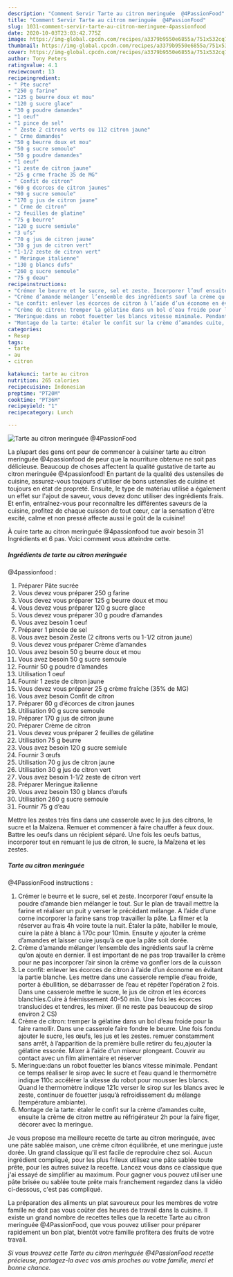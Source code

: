 ```yaml
---
description: "Comment Servir Tarte au citron meringuée  @4PassionFood"
title: "Comment Servir Tarte au citron meringuée  @4PassionFood"
slug: 1031-comment-servir-tarte-au-citron-meringuee-4passionfood
date: 2020-10-03T23:03:42.775Z
image: https://img-global.cpcdn.com/recipes/a3379b9550e6855a/751x532cq70/tarte-au-citron-meringuee-4passionfood-photo-principale-de-la-recette.jpg
thumbnail: https://img-global.cpcdn.com/recipes/a3379b9550e6855a/751x532cq70/tarte-au-citron-meringuee-4passionfood-photo-principale-de-la-recette.jpg
cover: https://img-global.cpcdn.com/recipes/a3379b9550e6855a/751x532cq70/tarte-au-citron-meringuee-4passionfood-photo-principale-de-la-recette.jpg
author: Tony Peters
ratingvalue: 4.1
reviewcount: 13
recipeingredient:
- " Pte sucre"
- "250 g farine"
- "125 g beurre doux et mou"
- "120 g sucre glace"
- "30 g poudre damandes"
- "1 oeuf"
- "1 pince de sel"
- " Zeste 2 citrons verts ou 112 citron jaune"
- " Crme damandes"
- "50 g beurre doux et mou"
- "50 g sucre semoule"
- "50 g poudre damandes"
- "1 oeuf"
- "1 zeste de citron jaune"
- "25 g crme frache 35 de MG"
- " Confit de citron"
- "60 g dcorces de citron jaunes"
- "90 g sucre semoule"
- "170 g jus de citron jaune"
- " Crme de citron"
- "2 feuilles de glatine"
- "75 g beurre"
- "120 g sucre semiule"
- "3 ufs"
- "70 g jus de citron jaune"
- "30 g jus de citron vert"
- "1-1/2 zeste de citron vert"
- " Meringue italienne"
- "130 g blancs dufs"
- "260 g sucre semoule"
- "75 g deau"
recipeinstructions:
- "Crémer le beurre et le sucre, sel et zeste. Incorporer l’œuf ensuite la poudre d’amande bien mélanger le tout. Sur le plan de travail mettre la farine et réaliser un puit y verser le précédant mélange. A l’aide d’une corne incorporer la farine sans trop travailler la pâte. La filmer et la réserver au frais 4h voire toute la nuit. Étaler la pâte, habiller le moule, cuire la pâte à blanc à 170c pour 10min. Ensuite y ajouter la crème d’amandes et laisser cuire jusqu’à ce que la pâte soit dorée."
- "Crème d’amande mélanger l’ensemble des ingrédients sauf la crème qu’on ajoute en dernier. Il est important de ne pas trop travailler la crème pour ne pas incorporer l’air sinon la crème va gonfler lors de la cuisson"
- "Le confit: enlever les écorces de citron à l’aide d’un économe en évitant la partie blanche. Les mettre dans une casserole remplie d’eau froide, porter à ébullition, se débarrasser de l’eau et répéter l’opération 2 fois. Dans une casserole mettre le sucre, le jus de citron et les écorces blanchies.Cuire à frémissement 40-50 min. Une fois les écorces translucides et tendres, les mixer. (il ne reste pas beaucoup de sirop environ 2 CS)"
- "Crème de citron: tremper la gélatine dans un bol d’eau froide pour la faire ramollir. Dans une casserole faire fondre le beurre. Une fois fondu ajouter le sucre, les œufs, les jus et les zestes. remuer constamment sans arrêt, à l’apparition de la première bulle retirer du feu,ajouter la gélatine essorée. Mixer à l’aide d’un mixeur plongeant. Couvrir au contact avec un film alimentaire et réserver"
- "Meringue:dans un robot fouetter les blancs vitesse minimale. Pendant ce temps réaliser le sirop avec le sucre et l’eau quand le thermomètre indique 110c accélérer la vitesse du robot pour mousser les blancs. Quand le thermomètre indique 121c verser le sirop sur les blancs avec le zeste, continuer de fouetter jusqu’à refroidissement du mélange (température ambiante)."
- "Montage de la tarte: étaler le confit sur la crème d’amandes cuite, ensuite la crème de citron mettre au réfrigérateur 2h pour la faire figer, décorer avec la meringue."
categories:
- Resep
tags:
- tarte
- au
- citron

katakunci: tarte au citron 
nutrition: 265 calories
recipecuisine: Indonesian
preptime: "PT20M"
cooktime: "PT36M"
recipeyield: "1"
recipecategory: Lunch

---
```



![Tarte au citron meringuée 
@4PassionFood](https://img-global.cpcdn.com/recipes/a3379b9550e6855a/751x532cq70/tarte-au-citron-meringuee-4passionfood-photo-principale-de-la-recette.jpg)

La plupart des gens ont peur de commencer à cuisiner tarte au citron meringuée 
@4passionfood de peur que la nourriture obtenue ne soit pas délicieuse. Beaucoup de choses affectent la qualité gustative de tarte au citron meringuée 
@4passionfood! En partant de la qualité des ustensiles de cuisine, assurez-vous toujours d'utiliser de bons ustensiles de cuisine et toujours en état de propreté. Ensuite, le type de matériau utilisé a également un effet sur l'ajout de saveur, vous devez donc utiliser des ingrédients frais. Et enfin, entraînez-vous pour reconnaître les différentes saveurs de la cuisine, profitez de chaque cuisson de tout cœur, car la sensation d'être excité, calme et non pressé affecte aussi le goût de la cuisine!

<!--inarticleads1-->

À cuire tarte au citron meringuée 
@4passionfood tue avoir besoin 31 Ingrédients et 6 pas. Voici comment vous atteindre cette.

##### Ingrédients de tarte au citron meringuée 
@4passionfood :

1. Préparer  Pâte sucrée
1. Vous devez vous préparer 250 g farine
1. Vous devez vous préparer 125 g beurre doux et mou
1. Vous devez vous préparer 120 g sucre glace
1. Vous devez vous préparer 30 g poudre d’amandes
1. Vous avez besoin 1 oeuf
1. Préparer 1 pincée de sel
1. Vous avez besoin  Zeste (2 citrons verts ou 1-1/2 citron jaune)
1. Vous devez vous préparer  Crème d’amandes
1. Vous avez besoin 50 g beurre doux et mou
1. Vous avez besoin 50 g sucre semoule
1. Fournir 50 g poudre d’amandes
1. Utilisation 1 oeuf
1. Fournir 1 zeste de citron jaune
1. Vous devez vous préparer 25 g crème fraîche (35% de MG)
1. Vous avez besoin  Confit de citron
1. Préparer 60 g d’écorces de citron jaunes
1. Utilisation 90 g sucre semoule
1. Préparer 170 g jus de citron jaune
1. Préparer  Crème de citron
1. Vous devez vous préparer 2 feuilles de gélatine
1. Utilisation 75 g beurre
1. Vous avez besoin 120 g sucre semiule
1. Fournir 3 œufs
1. Utilisation 70 g jus de citron jaune
1. Utilisation 30 g jus de citron vert
1. Vous avez besoin 1-1/2 zeste de citron vert
1. Préparer  Meringue italienne
1. Vous avez besoin 130 g blancs d’œufs
1. Utilisation 260 g sucre semoule
1. Fournir 75 g d’eau


Mettre les zestes très fins dans une casserole avec le jus des citrons, le sucre et la Maïzena. Remuer et commencer à faire chauffer à feux doux. Battre les oeufs dans un récipient séparé. Une fois les oeufs battus, incorporer tout en remuant le jus de citron, le sucre, la Maïzena et les zestes. 

<!--inarticleads2-->

##### Tarte au citron meringuée 
@4PassionFood instructions :

1. Crémer le beurre et le sucre, sel et zeste. Incorporer l’œuf ensuite la poudre d’amande bien mélanger le tout. Sur le plan de travail mettre la farine et réaliser un puit y verser le précédant mélange. A l’aide d’une corne incorporer la farine sans trop travailler la pâte. La filmer et la réserver au frais 4h voire toute la nuit. Étaler la pâte, habiller le moule, cuire la pâte à blanc à 170c pour 10min. Ensuite y ajouter la crème d’amandes et laisser cuire jusqu’à ce que la pâte soit dorée.
1. Crème d’amande mélanger l’ensemble des ingrédients sauf la crème qu’on ajoute en dernier. Il est important de ne pas trop travailler la crème pour ne pas incorporer l’air sinon la crème va gonfler lors de la cuisson
1. Le confit: enlever les écorces de citron à l’aide d’un économe en évitant la partie blanche. Les mettre dans une casserole remplie d’eau froide, porter à ébullition, se débarrasser de l’eau et répéter l’opération 2 fois. Dans une casserole mettre le sucre, le jus de citron et les écorces blanchies.Cuire à frémissement 40-50 min. Une fois les écorces translucides et tendres, les mixer. (il ne reste pas beaucoup de sirop environ 2 CS)
1. Crème de citron: tremper la gélatine dans un bol d’eau froide pour la faire ramollir. Dans une casserole faire fondre le beurre. Une fois fondu ajouter le sucre, les œufs, les jus et les zestes. remuer constamment sans arrêt, à l’apparition de la première bulle retirer du feu,ajouter la gélatine essorée. Mixer à l’aide d’un mixeur plongeant. Couvrir au contact avec un film alimentaire et réserver
1. Meringue:dans un robot fouetter les blancs vitesse minimale. Pendant ce temps réaliser le sirop avec le sucre et l’eau quand le thermomètre indique 110c accélérer la vitesse du robot pour mousser les blancs. Quand le thermomètre indique 121c verser le sirop sur les blancs avec le zeste, continuer de fouetter jusqu’à refroidissement du mélange (température ambiante).
1. Montage de la tarte: étaler le confit sur la crème d’amandes cuite, ensuite la crème de citron mettre au réfrigérateur 2h pour la faire figer, décorer avec la meringue.


Je vous propose ma meilleure recette de tarte au citron meringuée, avec une pâte sablée maison, une crème citron équilibrée, et une meringue juste dorée. Un grand classique qu&#39;il est facile de reproduire chez soi. Aucun ingrédient compliqué, pour les plus frileux utilisez une pâte sablée toute prête, pour les autres suivez la recette. Lancez vous dans ce classique que j&#39;ai essayé de simplifier au maximum. Pour gagner vous pouvez utiliser une pâte brisée ou sablée toute prête mais franchement regardez dans la vidéo ci-dessous, c&#39;est pas compliqué. 

<!--inarticleads1-->

<p>
La préparation des aliments un plat savoureux pour les membres de votre famille ne doit pas vous coûter des heures de travail dans la cuisine. Il existe un grand nombre de recettes telles que la recette Tarte au citron meringuée 
@4PassionFood, que vous pouvez utiliser pour préparer rapidement un bon plat, bientôt votre famille profitera des fruits de votre travail.
</p>

<p>
<i>Si vous trouvez cette Tarte au citron meringuée 
@4PassionFood recette précieuse, partagez-la avec vos amis proches ou votre famille, merci et bonne chance.</i>
</p>
